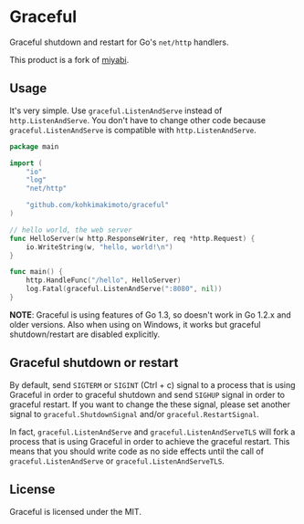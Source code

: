 # Graceful

Graceful shutdown and restart for Go's `net/http` handlers.

This product is a fork of [miyabi](https://github.com/naoina/miyabi).

## Usage

It's very simple. Use `graceful.ListenAndServe` instead of `http.ListenAndServe`.
You don't have to change other code because `graceful.ListenAndServe` is compatible with `http.ListenAndServe`.

```go
package main

import (
    "io"
    "log"
    "net/http"

    "github.com/kohkimakimoto/graceful"
)

// hello world, the web server
func HelloServer(w http.ResponseWriter, req *http.Request) {
    io.WriteString(w, "hello, world!\n")
}

func main() {
    http.HandleFunc("/hello", HelloServer)
    log.Fatal(graceful.ListenAndServe(":8080", nil))
}
```

**NOTE**: Graceful is using features of Go 1.3, so doesn't work in Go 1.2.x and older versions. Also when using on Windows, it works but graceful shutdown/restart are disabled explicitly.

## Graceful shutdown or restart

By default, send `SIGTERM` or `SIGINT` (Ctrl + c) signal to a process that is using Graceful in order to graceful shutdown and send `SIGHUP` signal in order to graceful restart.
If you want to change the these signal, please set another signal to `graceful.ShutdownSignal` and/or `graceful.RestartSignal`.

In fact, `graceful.ListenAndServe` and `graceful.ListenAndServeTLS` will fork a process that is using Graceful in order to achieve the graceful restart.
This means that you should write code as no side effects until the call of `graceful.ListenAndServe` or `graceful.ListenAndServeTLS`.

## License

Graceful is licensed under the MIT.
